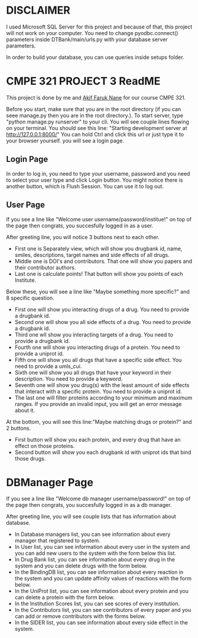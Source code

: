 # DISCLAIMER

I used Microsoft SQL Server for this project and because of that, this project will not work on your computer. You need to change pyodbc.connect() parameters inside DTBank/main/urls.py with your database server parameters.

In order to build your database, you can use queries inside setups folder.

# CMPE 321 PROJECT 3 ReadME

This project is done by me and <a href="https://github.com/faruknane">Akif Faruk Nane</a> for our course CMPE 321.

Before you start, make sure that you are in the root directory (if you can seee manage.py then you are in the root directory.).
To start server, type "python manage.py runserver" to your cli. You will see couple lines flowing on your terminal.
You should see this line: "Starting development server at http://127.0.0.1:8000/" You can hold Ctrl and click this url
or just type it to your browser yourself. you will see a login page.

## Login Page

In order to log in, you need to type your username, password and you need to select your user type and click Login button.
You might notice there is another button, which is Flush Session. You can use it to log out.

## User Page

If you see a line like "Welcome user username/password/institue!" on top of the page then congrats, you succesfully logged in as a user.

After greeting line, you will notice 3 buttons next to each other.

- First one is Separately view, which will show you drugbank id, name, smiles, descriptions, target names and side effects of all drugs.
- Middle one is DOI's and contributors. That one will show you papers and their contributor authors.
- Last one is calculate points! That button will show you points of each Institute.

Below these, you will see a line like "Maybe something more specific?" and 8 specific question.

- First one will show you interacting drugs of a drug. You need to provide a drugbank id.
- Second one will show you all side effects of a drug. You need to provide a drugbank id.
- Third one wll show you interacting targets of a drug. You need to provide a drugbank id.
- Fourth one will show you interacting drugs of a protein. You need to provide a uniprot id.
- Fifth one will show you all drugs that have a specific side effect. You need to provide a umls_cui.
- Sixth one will show you all drugs that have your keyword in their description. You need to provide a keyword.
- Seventh one will show you drug(s) with the least amount of side effects that interact with a specific protein. You need to provide a uniprot id.
- The last one will filter proteins according to your minimum and maximum ranges.
  If you provide an invalid input, you will get an error message about it.

At the bottom, you will see this line:"Maybe matching drugs or protein?" and 2 buttons.

- First button will show you each protein, and every drug that have an effect on those proteins.
- Second button will show you each drugbank id with uniprot ids that bind those drugs.

# DBManager Page

If you see a line like "Welcome db manager username/password!" on top of the page then congrats, you succesfully logged in as a db manager.

After greeting line, you will see couple lists that has information about database.

- In Database managers list, you can see information about every manager that registered to system.
- In User list, you can see information about every user in the system and you can add new users to the system with the form below this list.
- In Drug Bank list, you can see information about every drug in the system and you can delete drugs with the form below.
- In the BindingDB list, you can see information about every reaction in the system and you can update affinity values of reactions with the form below.
- In the UniProt list, you can see information about every protein and you can delete a protein with the form below.
- In the Institution Scores list, you can see scores of every institution.
- In the Contributors list, you can see contributors of every paper and you can add or remove contributors with the forms below.
- In the SIDER list, you can see information about every side effect in the system.

